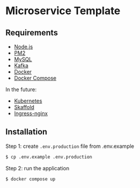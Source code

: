 # Microservice Template

## Requirements

-   [Node.js](https://nodejs.org/en)
-   [PM2](https://pm2.keymetrics.io/)
-   [MySQL](https://www.mysql.com/)
-   [Kafka](https://kafka.apache.org/)
-   [Docker](https://docs.docker.com/desktop/)
-   [Docker Compose](https://docs.docker.com/compose/)

In the future:

-   [Kubernetes](https://kubernetes.io/)
-   [Skaffold](https://skaffold.dev/docs/install/#standalone-binary)
-   [Ingress-nginx](https://kubernetes.github.io/ingress-nginx/deploy/#quick-start)

## Installation

Step 1: create `.env.production` file from .env.example

```bash
$ cp .env.example .env.production
```

Step 2: run the application

```bash
$ docker compose up
```
